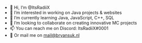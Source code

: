 - 👋 Hi, I’m @ItsRadiiX
- 👀 I’m interested in working on Java projects & websites
- 🌱 I’m currently learning Java, JavaScript, C++, SQL 
- 💞️ I’m looking to collaborate on creating innovative MC projects
- 📫 You can reach me on Discord: ItsRadiiX#0001
- 💬 Or mail me on mail@bryansuk.nl

<!---
ItsRadiiX/ItsRadiiX is a ✨ special ✨ repository because its `README.md` (this file) appears on your GitHub profile.
You can click the Preview link to take a look at your changes.
--->
